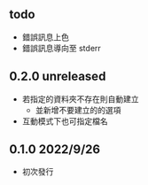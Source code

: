 ## todo
- 錯誤訊息上色
- 錯誤訊息導向至 stderr

## 0.2.0 unreleased
- 若指定的資料夾不存在則自動建立
  - 並新增不要建立的的選項
- 互動模式下也可指定檔名


## 0.1.0  2022/9/26
- 初次發行
